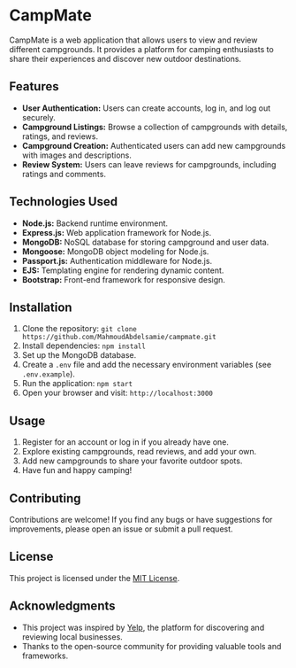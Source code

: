 # CampMate

CampMate is a web application that allows users to view and review different campgrounds. It provides a platform for camping enthusiasts to share their experiences and discover new outdoor destinations.

## Features

- **User Authentication:** Users can create accounts, log in, and log out securely.
- **Campground Listings:** Browse a collection of campgrounds with details, ratings, and reviews.
- **Campground Creation:** Authenticated users can add new campgrounds with images and descriptions.
- **Review System:** Users can leave reviews for campgrounds, including ratings and comments.

## Technologies Used

- **Node.js:** Backend runtime environment.
- **Express.js:** Web application framework for Node.js.
- **MongoDB:** NoSQL database for storing campground and user data.
- **Mongoose:** MongoDB object modeling for Node.js.
- **Passport.js:** Authentication middleware for Node.js.
- **EJS:** Templating engine for rendering dynamic content.
- **Bootstrap:** Front-end framework for responsive design.

## Installation

1. Clone the repository: `git clone https://github.com/MahmoudAbdelsamie/campmate.git`
2. Install dependencies: `npm install`
3. Set up the MongoDB database.
4. Create a `.env` file and add the necessary environment variables (see `.env.example`).
5. Run the application: `npm start`
6. Open your browser and visit: `http://localhost:3000`

## Usage

1. Register for an account or log in if you already have one.
2. Explore existing campgrounds, read reviews, and add your own.
3. Add new campgrounds to share your favorite outdoor spots.
4. Have fun and happy camping!

## Contributing

Contributions are welcome! If you find any bugs or have suggestions for improvements, please open an issue or submit a pull request.

## License

This project is licensed under the [MIT License](LICENSE).

## Acknowledgments

- This project was inspired by [Yelp](https://www.yelp.com/), the platform for discovering and reviewing local businesses.
- Thanks to the open-source community for providing valuable tools and frameworks.

